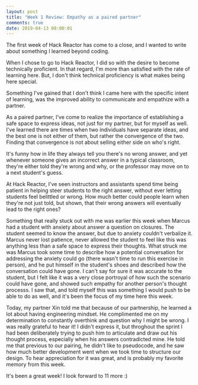 ```yaml
---
layout: post
title: "Week 1 Review: Empathy as a paired partner"
comments: true
date: 2019-04-13 00:00:01
---
```


The first week of Hack Reactor has come to a close, and I wanted to write about something I learned beyond coding.

When I chose to go to Hack Reactor, I did so with the desire to become technically proficient. In that regard, I'm more than satisfied with the rate of learning here. But, I don't think technical proficiency is what makes being here special.

Something I've gained that I don't think I came here with the specific intent of learning, was the improved ability to communicate and empathize with a partner.

As a paired partner, I've come to realize the importance of establishing a safe space to express ideas, not just for my partner, but for myself as well. I've learned there are times when two individuals have separate ideas, and the best one is not either of them, but rather the convergence of the two. Finding that convergence is not about selling either side on who's right.

It's funny how in life they always tell you there's no wrong answer, and yet whenever someone gives an incorrect answer in a typical classroom, they're either told they're wrong and why, or the professor may move on to a next student's guess.

At Hack Reactor, I've seen instructors and assistants spend time being patient in helping steer students to the right answer, without ever letting students feel belittled or wrong. How much better could people learn when they're not just told, but shown, that their wrong answers will eventually lead to the right ones?

Something that really stuck out with me was earlier this week when Marcus had a student with anxiety about answer a question on closures. The student seemed to know the answer, but due to anxiety couldn't verbalize it. Marcus never lost patience, never allowed the student to feel like this was anything less than a safe space to express their thoughts. What struck me was Marcus took some time to describe how a potential conversation for addressing the anxiety could go (there wasn't time to run this exercise in person), and he put himself in the student's shoes and described how the conversation could have gone. I can't say for sure it was accurate to the student, but I felt like it was a very close portroyal of how such the scenario could have gone, and showed such empathy for another person's thought processs. I saw that, and told myself this was something I would push to be able to do as well, and it's been the focus of my time here this week.

Today, my partner Xin told me that because of our partnership, he learned a lot about having engineering mindset. He complimented me on my determination to constantly overthink and question why I might be wrong. I was really grateful to hear it! I didn't express it, but throghout the sprint I had been deliberately trying to push him to articulate and draw out his thought process, especially when his answers contradicted mine. He told me that previous to our pairing, he didn't like to pseudocode, and he saw how much better development went when we took time to structure our design. To hear appreciation for it was great, and is probably my favorite memory from this week.

It's been a great week! I look forward to 11 more :)
